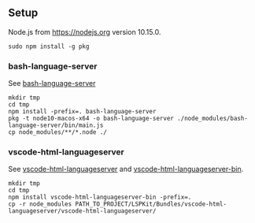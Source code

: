 ##  Setup

Node.js from https://nodejs.org version 10.15.0.
```shell
sudo npm install -g pkg
```

### bash-language-server

See [bash-language-server](https://github.com/mads-hartmann/bash-language-server)
```shell
mkdir tmp
cd tmp
npm install -prefix=. bash-language-server
pkg -t node10-macos-x64 -o bash-language-server ./node_modules/bash-language-server/bin/main.js
cp node_modules/**/*.node ./
```
### vscode-html-languageserver

See [vscode-html-languageserver](https://github.com/Microsoft/vscode/tree/master/extensions/html-language-features/server) and [vscode-html-languageserver-bin](https://www.npmjs.com/package/vscode-html-languageserver-bin).
```shell
mkdir tmp
cd tmp
npm install vscode-html-languageserver-bin -prefix=.
cp -r node_modules PATH_TO_PROJECT/LSPKit/Bundles/vscode-html-languageserver/vscode-html-languageserver/
```

